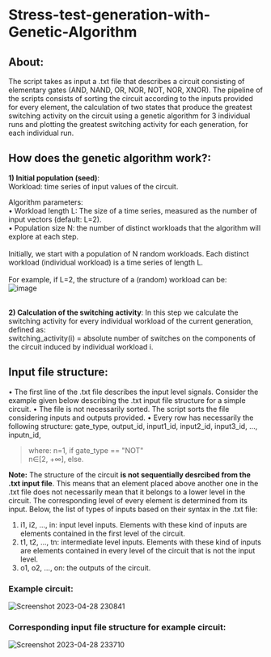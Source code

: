 # Stress-test-generation-with-Genetic-Algorithm

## About:
The script takes as input a .txt file that describes a circuit consisting of elementary gates (AND, NAND, OR, NOR, NOT, NOR, XNOR). The pipeline of the scripts consists of sorting the circuit according to the inputs provided for every element, the calculation of two states that produce the greatest switching activity on the circuit using a genetic algorithm for 3 individual runs and plotting the greatest switching activity for each generation, for each individual run. 

## How does the genetic algorithm work?:

**1) Initial population (seed)**: <br>
Workload: time series of input values of the circuit. 

Algorithm parameters: <br>
• Workload length L: The size of a time series, measured as the number of input vectors (default: L=2).  <br>
• Population size N: the number of distinct workloads that the algorithm will explore at each step.  <br><br>
Initially, we start with a population of N random workloads. Each distinct workload (individual workload) is a time series of length L.  <br><br>
For example, if L=2, the structure of a (random) workload can be: <br>
![image](https://user-images.githubusercontent.com/48795138/235257964-e4cb2308-e932-48d6-ac9e-7080d4df5350.png) <br><br>


**2) Calculation of the switching activity**:
In this step we calculate the switching activity for every individual workload of the current generation, defined as: <br>
switching_activity(i) = absolute number of switches on the components of the circuit induced by individual workload i.

## Input file structure:
• The first line of the .txt file describes the input level signals. Consider the example given below describing the .txt input file structure for a simple circuit.
• The file is not necessarily sorted. The script sorts the file considering inputs and outputs provided.
• Every row has necessarily the following structure: gate_type, output_id, input1_id, input2_id, input3_id, ..., inputn_id, <br>
> where:    n=1, if gate_type == "NOT" <br>
          n∈[2, +∞], else. 
          

**Note:** The structure of the circuit **is not sequentially desrcibed from the .txt input file**. This means that an element placed above another one in the .txt file does not necessarily mean that it belongs to a lower level in the circuit. The corresponding level of every element is determined from its input. Below, the list of types of inputs based on their syntax in the .txt file:
1) i1, i2, ..., in: input level inputs. Elements with these kind of inputs are elements contained in the first level of the circuit.
2) t1, t2, ..., tn: intermediate level inputs. Elements with these kind of inputs are elements contained in every level of the circuit that is not the input level.
3) o1, o2, ..., on: the outputs of the circuit. 

### Example circuit:
![Screenshot 2023-04-28 230841](https://user-images.githubusercontent.com/48795138/235244030-37d9ff24-a4c5-4b13-ade0-1a6bf3598aff.png)

### Corresponding input file structure for example circuit:

![Screenshot 2023-04-28 233710](https://user-images.githubusercontent.com/48795138/235249654-aa63e40f-8aa7-42b0-8235-c16ea10becc4.png)

